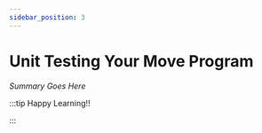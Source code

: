 ```yaml
---
sidebar_position: 3
---
```


# Unit Testing Your Move Program

_Summary Goes Here_

:::tip Happy Learning!!

<QuestButton text="Go To Quest" link="https://app.stackup.dev/quest_page/unit-testing-your-move-program" />

:::
